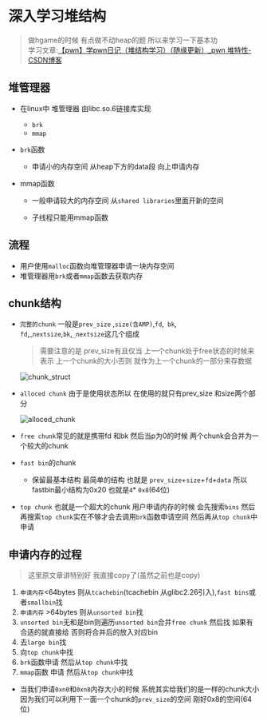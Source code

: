 # 深入学习堆结构

> 做hgame的时候 有点做不动heap的题 所以来学习一下基本功<br>学习文章:[【pwn】学pwn日记（堆结构学习）（随缘更新）_pwn 堆特性-CSDN博客](https://blog.csdn.net/woodwhale/article/details/119832041)

## 堆管理器

- 在linux中 堆管理器 由libc.so.6链接库实现
  - `brk`
  - `mmap`

- `brk`函数

  - 申请小的内存空间 从heap下方的data段 向上申请内存

- mmap函数

  - 一般申请较大的内存空间 从`shared libraries`里面开新的空间

  - 子线程只能用mmap函数

## 流程

- 用户使用`malloc`函数向堆管理器申请一块内存空间
- 堆管理器用`brk`或者`mmap`函数去获取内存

## chunk结构

- `完整的chunk` 一般是`prev_size` ,`size(含AMP)`,`fd`,` bk`,` fd`,_`nextsize`,`bk`,`_nextsize`这几个组成

  > 需要注意的是 prev_size有且仅当 上一个chunk处于free状态的时候来表示 上一个chunk的大小否则 就作为上一个chunk的一部分来存数据

  ![chunk_struct](https://awaqwqa.github.io/img/chunk/chunk.jpg)

- `alloced chunk`  由于是使用状态所以 在使用的就只有prev_size 和size两个部分

  ![alloced_chunk](https://awaqwqa.github.io/img/chunk/alloced_chunk.png)

- `free chunk`常见的就是携带fd 和bk 然后当p为0的时候 两个chunk会合并为一个较大的chunk
- `fast bin`的chunk
  - 保留最基本结构 最简单的结构 也就是	`prev_size`+`size`+`fd`+`data` 所以 fastbin最小结构为0x20 也就是`4`* `0x8`(64位)
- `top chunk` 也就是一个超大的chunk 用户申请内存的时候 会先搜索`bins` 然后再搜索`top chunk`实在不够才会去调用`brk`函数申请空间 然后再从`top chunk`中申请

## 申请内存的过程

> 这里原文章讲特别好 我直接copy了(虽然之前也是copy)

1. `申请内存`<64bytes 则从`tcachebin`(tcachebin 从glibc2.26引入),`fast bins`或者`smallbin`找
2. `申请内存` >64bytes 则从`unsorted bin`找
3. `unsorted bin`无和是bin则遍历`unsorted bin`合并`free chunk` 然后找 如果有合适的就直接给 否则将合并后的放入对应bin
4. 去`large bin`找
5. 向`top chunk`中找
6. `brk`函数申请 然后从`top chunk`中找
7. `mmap`函数 申请 然后从`top chunk`中找

- 当我们申请`0xn0`和`0xn8`内存大小的时候 系统其实给我们的是一样的chunk大小 因为我们可以利用下一面一个chunk的`prev_size`的空间 刚好0x8的空间(64位)

